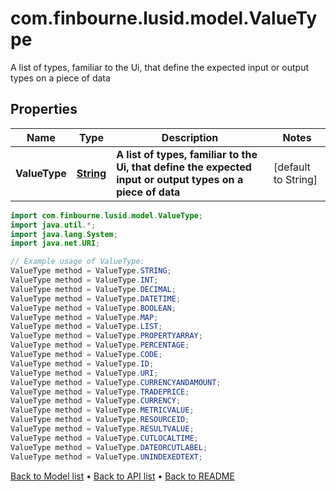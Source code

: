 # com.finbourne.lusid.model.ValueType
A list of types, familiar to the Ui, that define the expected input or output types on a piece of data

## Properties

Name | Type | Description | Notes
------------ | ------------- | ------------- | -------------
**ValueType** | [**String**](.md) | **A list of types, familiar to the Ui, that define the expected input or output types on a piece of data** | [default to String]

```java
import com.finbourne.lusid.model.ValueType;
import java.util.*;
import java.lang.System;
import java.net.URI;

// Example usage of ValueType:
ValueType method = ValueType.STRING;
ValueType method = ValueType.INT;
ValueType method = ValueType.DECIMAL;
ValueType method = ValueType.DATETIME;
ValueType method = ValueType.BOOLEAN;
ValueType method = ValueType.MAP;
ValueType method = ValueType.LIST;
ValueType method = ValueType.PROPERTYARRAY;
ValueType method = ValueType.PERCENTAGE;
ValueType method = ValueType.CODE;
ValueType method = ValueType.ID;
ValueType method = ValueType.URI;
ValueType method = ValueType.CURRENCYANDAMOUNT;
ValueType method = ValueType.TRADEPRICE;
ValueType method = ValueType.CURRENCY;
ValueType method = ValueType.METRICVALUE;
ValueType method = ValueType.RESOURCEID;
ValueType method = ValueType.RESULTVALUE;
ValueType method = ValueType.CUTLOCALTIME;
ValueType method = ValueType.DATEORCUTLABEL;
ValueType method = ValueType.UNINDEXEDTEXT;
```


[Back to Model list](../README.md#documentation-for-models) &#8226; [Back to API list](../README.md#documentation-for-api-endpoints) &#8226; [Back to README](../README.md)
